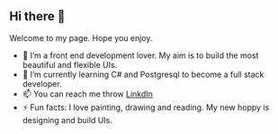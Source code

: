 ## Hi there 👋
Welcome to my page. Hope you enjoy.

- 🔭 I’m a front end development lover. My aim is to build the most beautiful and flexible UIs.
- 🌱 I’m currently learning C# and Postgresql to become a full stack developer.
- 📫 You can reach me throw [LinkdIn](https://linkedin.com/in/almaha-altamimi-936264183)
- ⚡ Fun facts: I love painting, drawing and reading. My new hoppy is designing and build UIs.


